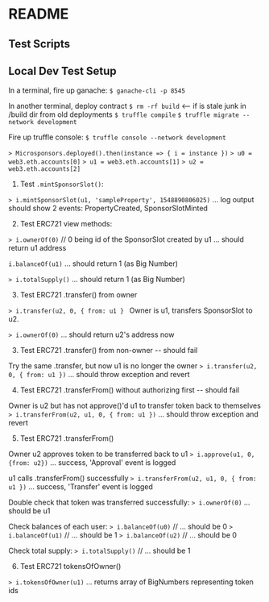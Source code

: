 # README

## Test Scripts

## Local Dev Test Setup
In a terminal, fire up ganache:
`$ ganache-cli -p 8545`

In another terminal, deploy contract
`$ rm -rf build` <-- if is stale junk in /build dir from old deployments
`$ truffle compile`
`$ truffle migrate --network development`

Fire up truffle console:
`$ truffle console --network development`

`> Microsponsors.deployed().then(instance => { i = instance })`
`> u0 = web3.eth.accounts[0]`
`> u1 = web3.eth.accounts[1]`
`> u2 = web3.eth.accounts[2]`

1. Test `.mintSponsorSlot()`:

`> i.mintSponsorSlot(u1, 'sampleProperty', 1548890806025)`
... log output should show 2 events: PropertyCreated, SponsorSlotMinted

2. Test ERC721 view methods:

`> i.ownerOf(0)` // 0 being id of the SponsorSlot created by u1
... should return u1 address

`i.balanceOf(u1)`
... should return 1 (as Big Number)

`> i.totalSupply()`
... should return 1 (as Big Number)

3. Test ERC721 .transfer() from owner

`> i.transfer(u2, 0, { from: u1 } `
Owner is u1, transfers SponsorSlot to u2.

`> i.ownerOf(0)`
... should return u2's address now

3. Test ERC721 .transfer() from non-owner -- should fail

Try the same .transfer, but now u1 is no longer the owner
`> i.transfer(u2, 0, { from: u1 })`
... should throw exception and revert

4. Test ERC721 .transferFrom() without authorizing first -- should fail

Owner is u2 but has not approve()'d u1 to transfer token back to themselves
`> i.transferFrom(u2, u1, 0, { from: u1 })`
... should throw exception and revert

5. Test ERC721 .transferFrom()

Owner u2 approves token to be transferred back to u1
`> i.approve(u1, 0, {from: u2})`
... success, 'Approval' event is logged

u1 calls .transferFrom() successfully
`> i.transferFrom(u2, u1, 0, { from: u1 })`
... success, 'Transfer' event is logged

Double check that token was transferred successfully:
`> i.ownerOf(0)`
... should be u1

Check balances of each user:
`> i.balanceOf(u0)` // ... should be 0
`> i.balanceOf(u1)` // ... should be 1
`> i.balanceOf(u2)` // ... should be 0

Check total supply:
`> i.totalSupply()` // ... should be 1

6. Test ERC721 tokensOfOwner()

`> i.tokensOfOwner(u1)`
... returns array of BigNumbers representing token ids

